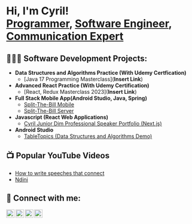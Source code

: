 <!-- ### Hi there 👋

#### 🔭 I’m currently working on my personal website which I'm building in React JS
#### 🌱 I’m am proficient in Java and Kotlin with SpringBoot and have used these to build a personal app. I built my peersonal website with React JS supported by the NextJs Framework and deployed via Vercel
#### 😄 I enjoy building web apps in React JS
#### 💬 I'm looking to dive into backend development, preferably using OOP technologies
#### ⚡ Fun fact: I've hit 100% synchronization on 3 different Assassin's Creed games... yes, it's OCD, and I think it's sexy
-->

<h1>Hi, I'm Cyril! <br/><a href="https://github.com/joshmadakor1">Programmer</a>, <a href="https://www.linkedin.com/in/cyril-junior-dim/">Software Engineer</a>, <a href="https://www.cyriljuniordim.com">Communication Expert</a></h1>

<h2>👨🏾‍💻 Software Development Projects:</h2>

- <b>Data Structures and Algorithms Practice (With Udemy Certfication)</b>
  - [Java 17 Programming Masterclass](**Insert Link**)
- <b>Advanced React Practice (With Udemy Certification)</b>
  - [React, Redux Masterclass 2023](**Insert Link**)
- <b>Full Stack Mobile App(Android Studio, Java, Spring)</b>
  - [Split-The-Bill Mobile](https://github.com/cyril-junior-dim/split-the-bill-frontend)
  - [Split-The-Bill Server](https://github.com/cyril-junior-dim/split-the-bill-server)
- <b>Javascript (React Web Applications)</b>
  - [Cyril Junior Dim Professional Speaker Portfolio (Next.js)](https://github.com/cyril-junior-dim/nextjs-speaker-portfolio)
- <b>Android Studio</b>
  - [TableTopics (Data Structures and Algorithms Demo)](https://github.com/cyril-junior-dim/TableTopics)

<h2>📺 Popular YouTube Videos</h2>

- [How to write speeches that connect](https://www.youtube.com/watch?v=6BV6PXEckqg&t=5s)
- [Ndini](https://www.youtube.com/watch?v=lvYu29BpenY&t=1s)

<h2> 🤳 Connect with me:</h2>

[<img align="left" alt="CyrilJuniorDim | YouTube" width="22px" src="https://cdn.jsdelivr.net/npm/simple-icons@v3/icons/youtube.svg" />][youtube]
[<img align="left" alt="CyrilJuniorDim | Twitter" width="22px" src="https://cdn.jsdelivr.net/npm/simple-icons@v3/icons/facebook.svg" />][facebook]
[<img align="left" alt="CyrilJuniorDim | LinkedIn" width="22px" src="https://cdn.jsdelivr.net/npm/simple-icons@v3/icons/linkedin.svg" />][linkedin]
[<img align="left" alt="CyrilJuniorDim | Instagram" width="22px" src="https://cdn.jsdelivr.net/npm/simple-icons@v3/icons/instagram.svg" />][instagram]

[facebook]: https://www.facebook.com/cyril.j.dim
[youtube]: https://www.youtube.com/channel/UC_GNE1TkbDB2IJILJtSe55A
[instagram]: https://www.instagram.com/cyriljuniordim/
[linkedin]: https://www.linkedin.com/in/cyril-junior-dim/

<!--
**joshmadakor1/joshmadakor1** is a ✨ _special_ ✨ repository because its `README.md` (this file) appears on your GitHub profile.

Here are some ideas to get you started:

- 🔭 I’m currently working on ...
- 🌱 I’m currently learning ...
- 👯 I’m looking to collaborate on ...
- 🤔 I’m looking for help with ...
- 💬 Ask me about ...
- 📫 How to reach me: ...
- 😄 Pronouns: ...
- ⚡ Fun fact: ...
-->
